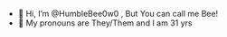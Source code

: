 - 🐝 Hi, I’m @HumbleBee0w0 , But You can call me Bee!
- 🐝 My pronouns are They/Them and I am 31 yrs 
